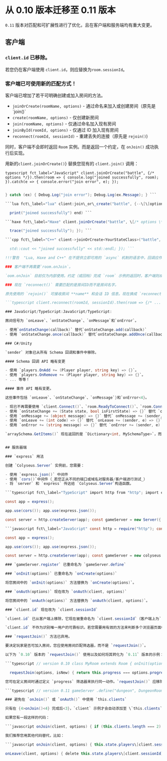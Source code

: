 # 从 0.10 版本迁移至 0.11 版本

`0.11` 版本对匹配和可扩展性进行了优化，且在客户端和服务端均有重大变更。

## 客户端

### `client.id` 已移除。

若您仍在客户端使用 `client.id`，则应替换为`room.sessionId`。

### 客户端已可使用新的匹配方式！

客户端已增加了若干可明确创建或加入房间的方法。

- `joinOrCreate(roomName, options)` \- 通过命名来加入或创建房间（原先是 \`join()`
- `create(roomName, options)` \- 仅创建新房间
- `join(roomName, options)` \- 仅通过命名加入现有房间
- `joinById(roomId, options)` \- 仅通过 ID 加入现有房间
- `reconnect(roomId, sessionId)` \- 重建丢失的连接（原先是 `rejoin()`)

同时，客户端不会即时返回 `Room` 实例。而是返回一个约定，在 `onJoin()` 成功执行后实现。

用新的`client.joinOrCreate()`} 替换您现有的 `client.join()` 调用：

```typescript fct_label="JavaScript" client.joinOrCreate("battle", {/* options */}).then(room => { console.log("joined successfully", room); }).catch(e => { console.error("join error", e); }); ```

```csharp fct\_label="C#" try { Room\\<YourStateClass> room = await client.JoinOrCreate<YourStateClass>("battle", /* Dictionary of options \*/); Debug.Log("joined successfully");

} catch (ex) { Debug.Log("join error"); Debug.Log(ex.Message); } ```

```lua fct\_label="lua" client:join\_or\_create("battle", {--\[\[options]]}, function(err, room) if (err ~= nil) then print("join error: " .. err) return end

  print("joined successfully") end) ```

```haxe fct\_label="Haxe" client.joinOrCreate("battle", \[/* options \*/], YourStateClass, function(err, room) { if (err != null) { trace("join error: " + err); return; }

  trace("joined successfully"); }); ```

```cpp fct\_label="C++" client->joinOrCreate<YourStateClass>("battle", {/* options *}, \[=\](std::string err, Room\\<State>* room) { if (err != "") { std::cout << "join error: " << err << std::endl; return; }

  std::cout << "joined successfully" << std::endl; }); ```

!!!警告  "Lua, Haxe and C++" 在不提供立即可用的 `async` 机制的语言中，回调应作为匹配函数的最后一个参数。`onJoin()` 成功执行后则执行回调。

### 客户端不再需要`room.onJoin`。

`oom.onJoin` 目前仅为内部使用。约定（或回档）完成 `room` 示例的返回时，客户端则成功加入房间。

### 现在 `reconnect()` 需要匹配的是房间ID而不是房间名字。

原先使用的 `rejoin()` 可接收房间 **name** 和会话 ID 信息。现在换成 `reconnect()` 后，您需传递的信息就是房间名字而不是房间id了：

```typescript client.reconnect(roomId, sessionId).then(room => {/* ... */}); ```

### JavaScript/TypeScript:JavaScript/TypeScript:

房间信号为 `onLeave`、`onStateChange`、`onMessage`和`onError`。

- 使用`onStateChange(callback)` 替代`onStateChange.add(callback)`
- 使用 `onStateChange.once(callback)` 替代`onStateChange.addOnce(callback)`

### C#/Unity

`sender` 对象已从所有 Schema 回调和事件中移除。

#### Schema 回调 API 略有变更

- 使用 `players.OnAdd += (Player player, string key) => {}`。
- 使用 `players.OnRemove += (Player player, string key) => {}`。
- ... 等等！

#### 事件 API 略有变更。

这些事件包括 `onLeave`、`onStateChange`、`onMessage`}和`onError<4}。

- 现已不再需要使用 `client.Connect()`、`room.ReadyToConnect()`、`room.Connect()` 或 `client.Recv()`。
- 使用 `onStateChange += (State state, bool isFirstState) => {}` 替代 `onStateChange += (sender, e) => {}`
- 使用 `onMessage += (object message) => {}` 替代` onMessage += (sender, e) => {}`。
- 使用 `onLeave += (int code) => {}` 替代 `onLeave += (sender, e) => {}`。
- 使用 `onError += (string message) => {}` 替代 `onError += (sender, e) => {}`。

`arraySchema.GetItems()` 现在返回的是 `Dictionary<int, MySchemaType>`，而不是 `List<MySchemaType>`。所有`(List<MySchemaType>) state.myArraySchema.GetItems()` 均替换为 `>((Dictionary<int, MySchemaType>) state.myArraySchema.GetItems()).Values.ToList()`。


## 服务器端

### `express` 用法

创建 `Colyseus.Server` 实例前，您需要：

- 使用 `express.json()` 中间件
- 使用 `cors()`中间件（_若您正从不同的端口或域名对服务器/客户端进行测试_）
- 将 `server` 和 `express` 传达给 `Colyseus.Server`构造函数。

```typescript fct\_label="TypeScript" import http from "http"; import express from "express"; import cors from "cors"; import { Server } from "colyseus";

const app = express();

app.use(cors()); app.use(express.json());

const server = http.createServer(app); const gameServer = new Server({ server: server }); ```

```javascript fct\_label="JavaScript" const http = require("http"); const express = require("express"); const cors = require("cors"); const colyseus = require("colyseus");

const app = express();

app.use(cors()); app.use(express.json());

const server = http.createServer(app); const gameServer = new colyseus.Server({ server: server }); ```

### `gameServer.register` 已重命名为 `gameServer.define`

### `onInit(options)` 已重命名为 `onCreate(options)`

将您房间中的 `onInit(options)` 方法替换为 `onCreate(options)`。

### `onAuth(options)` 现在改为 `onAuth(client, options)`

将您房间中的 `onAuth(options)` 方法替换为 `onAuth(client, options)`。

### `client.id` 现在改为 `client.sessionId`

`client.id` 已从客户端上移除，它现在被重命名为 `client.sessionId`（客户端上为`room.sessionId`）。

`client.id` 不作为识别唯一用户的可靠标识。若您需要用有效的方法来判断多个浏览器页面中的用户是否为同一用户，可考虑使用某种身份认证形式。[@colyseus/social](/authentication/#anonymous) 中的匿名认证可以有效满足这一需求。

### `requestJoin()` 方法已弃用。

要决定玩家是否可加入房间，您应使用房间匹配筛选器，而不是 `requestJoin()`。

以下为 `0.10` 版本的 `requestJoin()` 使用以及如何将其转化为 `0.11` 版本的示例：

```typescript // version 0.10 class MyRoom extends Room { onInit(options) { this.progress = options.progress; }

  requestJoin(options, isNew) { return this.progress === options.progress; } } ```

您可在定义房间时通过定义 `progress` 筛选器来执行同一动作。`requestJoin()` 应移除。

```typescript // version 0.11 gameServer .define("dungeon", DungeonRoom) .filterBy(['progress']); ```

### 避免在 `onJoin()` 或 `onAuth()` 中使用 `this.clients`

只有在 {4>onJoin()<4} 完成后<3}，`client` 示例才会自动添加至 \`this.clients`列表。

如果您有一段这样的代码：

```javascript onJoin(client, options) { if (this.clients.length === 2) { // do something! } ```

我们推荐您用其他代码替代，比如：

```javascript onJoin(client, options) { this.state.players\[client.sessionId] = new Player(*\\>...*/); if (Object.keys(this.state.players).length === 2) { // do something! } }

onLeave(client, options) { delete this.state.players\[client.sessionId]; } ```
